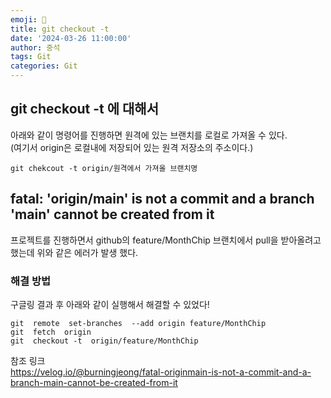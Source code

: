 ```yaml
---
emoji: 📝
title: git checkout -t 
date: '2024-03-26 11:00:00'
author: 중석 
tags: Git 
categories: Git
---
```


## git checkout -t 에 대해서 
아래와 같이 명령어를 진행하면 원격에 있는 브랜치를 로컬로 가져올 수 있다.  
(여기서 origin은 로컬내에 저장되어 있는 원격 저장소의 주소이다.) 
```
git chekcout -t origin/원격에서 가져올 브랜치명
```


## fatal: 'origin/main' is not a commit and a branch 'main' cannot be created from it
프로젝트를 진행하면서 github의 feature/MonthChip 브랜치에서 pull을 받아올려고 했는데 위와 같은 에러가 발생 했다. 

### 해결 방법 
구글링 결과 후 아래와 같이 실행해서 해결할 수 있었다!

```
git  remote  set-branches  --add origin feature/MonthChip
git  fetch  origin
git  checkout -t  origin/feature/MonthChip
```

참조 링크   
<https://velog.io/@burningjeong/fatal-originmain-is-not-a-commit-and-a-branch-main-cannot-be-created-from-it>

